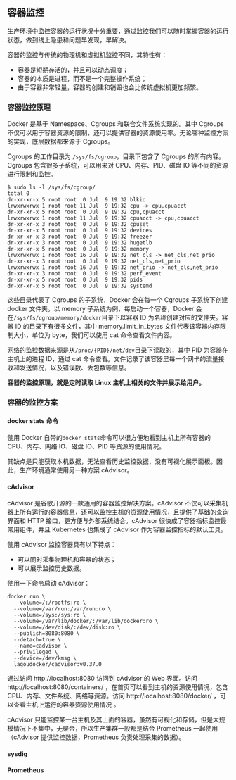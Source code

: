 ## 容器监控

生产环境中监控容器的运行状况十分重要，通过监控我们可以随时掌握容器的运行状态，做到线上隐患和问题早发现，早解决。

容器的监控与传统的物理机和虚拟机监控不同，其特性有：

* 容器是短期存活的，并且可以动态调度；
* 容器的本质是进程，而不是一个完整操作系统；
* 由于容器非常轻量，容器的创建和销毁也会比传统虚拟机更加频繁。

### 容器监控原理

Docker 是基于 Namespace、Cgroups 和联合文件系统实现的。其中 Cgroups 不仅可以用于容器资源的限制，还可以提供容器的资源使用率。无论哪种监控方案的实现，底层数据都来源于 Cgroups。

Cgroups 的工作目录为 `/sys/fs/cgroup`，目录下包含了 Cgroups 的所有内容。Cgroups 包含很多子系统，可以用来对 CPU、内存、PID、磁盘 IO 等不同的资源进行限制和监控。

```shell
$ sudo ls -l /sys/fs/cgroup/
total 0
dr-xr-xr-x 5 root root  0 Jul  9 19:32 blkio
lrwxrwxrwx 1 root root 11 Jul  9 19:32 cpu -> cpu,cpuacct
dr-xr-xr-x 5 root root  0 Jul  9 19:32 cpu,cpuacct
lrwxrwxrwx 1 root root 11 Jul  9 19:32 cpuacct -> cpu,cpuacct
dr-xr-xr-x 3 root root  0 Jul  9 19:32 cpuset
dr-xr-xr-x 5 root root  0 Jul  9 19:32 devices
dr-xr-xr-x 3 root root  0 Jul  9 19:32 freezer
dr-xr-xr-x 3 root root  0 Jul  9 19:32 hugetlb
dr-xr-xr-x 5 root root  0 Jul  9 19:32 memory
lrwxrwxrwx 1 root root 16 Jul  9 19:32 net_cls -> net_cls,net_prio
dr-xr-xr-x 3 root root  0 Jul  9 19:32 net_cls,net_prio
lrwxrwxrwx 1 root root 16 Jul  9 19:32 net_prio -> net_cls,net_prio
dr-xr-xr-x 3 root root  0 Jul  9 19:32 perf_event
dr-xr-xr-x 5 root root  0 Jul  9 19:32 pids
dr-xr-xr-x 5 root root  0 Jul  9 19:32 systemd
```

这些目录代表了 Cgroups 的子系统，Docker 会在每一个 Cgroups 子系统下创建 docker 文件夹。以 memory 子系统为例，每启动一个容器，Docker 会在`/sys/fs/cgroup/memory/docker`目录下以容器 ID 为名称创建对应的文件夹。容器 ID 的目录下有很多文件，其中 memory.limit_in_bytes 文件代表该容器内存限制大小，单位为 byte，我们可以使用 cat 命令查看文件内容。

网络的监控数据来源是从`/proc/{PID}/net/dev`目录下读取的，其中 PID 为容器在主机上的进程 ID，通过 cat 命令查看。文件记录了该容器里每一个网卡的流量接收和发送情况，以及错误数、丢包数等信息。

**容器的监控原理，就是定时读取 Linux 主机上相关的文件并展示给用户。**

### 容器的监控方案

#### docker stats 命令

使用 Docker 自带的`docker stats`命令可以很方便地看到主机上所有容器的 CPU、内存、网络 IO、磁盘 IO、PID 等资源的使用情况。

其缺点是只能获取本机数据，无法查看历史监控数据，没有可视化展示面板。因此，生产环境通常使用另一种方案 cAdvisor。

#### cAdvisor

cAdvisor 是谷歌开源的一款通用的容器监控解决方案。cAdvisor 不仅可以采集机器上所有运行的容器信息，还可以监控主机的资源使用情况，且提供了基础的查询界面和 HTTP 接口，更方便与外部系统结合。cAdvisor 很快成了容器指标监控最常用组件，并且 Kubernetes 也集成了 cAdvisor 作为容器监控指标的默认工具。

使用 cAdvisor 监控容器具有以下特点：

* 可以同时采集物理机和容器的状态；
* 可以展示监控历史数据。

使用一下命令启动 cAdvisor：

```
docker run \
  --volume=/:/rootfs:ro \
  --volume=/var/run:/var/run:ro \
  --volume=/sys:/sys:ro \
  --volume=/var/lib/docker/:/var/lib/docker:ro \
  --volume=/dev/disk/:/dev/disk:ro \
  --publish=8080:8080 \
  --detach=true \
  --name=cadvisor \
  --privileged \
  --device=/dev/kmsg \
  lagoudocker/cadvisor:v0.37.0
```

通过访问 http://localhost:8080 访问到 cAdvisor 的 Web 界面。访问 http://localhost:8080/containers/ ，在首页可以看到主机的资源使用情况，包含 CPU、内存、文件系统、网络等资源。访问 http://localhost:8080/docker/ ，可以查看主机上运行的容器资源使用情况 。

cAdvisor 只能监控某一台主机及其上面的容器，虽然有可视化和存储，但是大规模情况下不集中，无聚合，所以生产集群一般都是结合 Prometheus 一起使用（cAdvisor 提供监控数据，Prometheus 负责处理采集的数据）。

#### sysdig

#### Prometheus

